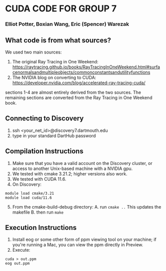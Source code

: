 # CUDA CODE FOR GROUP 7
### Elliot Potter, Boxian Wang, Eric (Spencer) Warezak

## What code is from what sources?
We used two main sources:
1. The original Ray Tracing in One Weekend: https://raytracing.github.io/books/RayTracingInOneWeekend.html#surfacenormalsandmultipleobjects/commonconstantsandutilityfunctions
2. The NVIDIA blog on converting to CUDA: https://developer.nvidia.com/blog/accelerated-ray-tracing-cuda/

sections 1-4 are almost entirely derived from the two sources.
The remaining sections are converted from the Ray Tracing in One Weekend book.

## Connecting to Discovery
1. ssh <your_net_id>@discovery7.dartmouth.edu
2. type in your standard DartHub password

## Compilation Instructions
1. Make sure that you have a valid account on the Discovery cluster, or access to another Unix-based machine with a NVIDIA gpu.
2. We tested with cmake 3.21.2; higher versions also work.
3. We tested with CUDA 11.6.
4. On Discovery:
```
module load cmake/3.21
module load cuda/11.6
```
5. From the cmake-build-debug directory:
    A. run `cmake ..` This updates the makefile
    B. then run `make`

## Execution Instructions
1. Install eog or some other form of ppm viewing tool on your machine; if you're running a Mac, you can view the ppm directly
    in Preview.
2. Execute:
```
cuda > out.ppm
eog out.ppm
```
